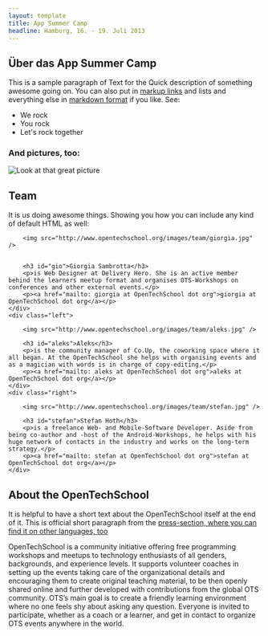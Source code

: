 ```yaml
---
layout: template
title: App Summer Camp
headline: Hamburg, 16. - 19. Juli 2013
---
```


## Über das App Summer Camp
This is a sample paragraph of Text for the Quick description of something awesome going on. You can also put in [markup links](http://www.opentechschool.org/) and lists and everything else in [markdown format](http://daringfireball.net/projects/markdown/) if you like. See:

 * We rock
 * You rock
 * Let's rock together

### And pictures, too:

![Look at that great picture](http://www.opentechschool.org/images/bg_about.jpg)

## Team
It is us doing awesome things. Showing you how you can include any kind of default HTML as well:

<div class="team_list">
	<div class="right">
		
		<img src="http://www.opentechschool.org/images/team/giorgia.jpg" />
		

		<h3 id="gio">Giorgia Sambrotta</h3>
		<p>is Web Designer at Delivery Hero. She is an active member behind the learners meetup format and organises OTS-Workshops on conferences and other external events.</p>
		<p><a href="mailto: giorgia at OpenTechSchool dot org">giorgia at OpenTechSchool dot org</a></p>
	</div>
	<div class="left">
		
		<img src="http://www.opentechschool.org/images/team/aleks.jpg" />

		<h3 id="aleks">Aleks</h3>
		<p>is the community manager of Co.Up, the coworking space where it all began. At the OpenTechSchool she helps with organising events and as a magician with words is in charge of copy-editing.</p>
		<p><a href="mailto: aleks at OpenTechSchool dot org">aleks at OpenTechSchool dot org</a></p>
	</div>
	<div class="right">
		
		<img src="http://www.opentechschool.org/images/team/stefan.jpg" />
		
		<h3 id="stefan">Stefan Hoth</h3>
		<p>is a freelance Web- and Mobile-Software Developer. Aside from being co-author and -host of the Android-Workshops, he helps with his huge network of contacts in the industry and works on the long-term strategy.</p>
		<p><a href="mailto: stefan at OpenTechSchool dot org">stefan at OpenTechSchool dot org</a></p>
	</div>
</div>


## About the OpenTechSchool

It is helpful to have a short text about the OpenTechSchool itself at the end of it. This is official short paragraph from the [press-section, where you can find it on other languages, too](http://www.opentechschool.org/press.html)

OpenTechSchool is a community initiative offering free programming workshops and meetups to technology enthusiasts of all genders, backgrounds, and experience levels. It supports volunteer coaches in setting up the events taking care of the organizational details and encouraging them to create original teaching material, to be then openly shared online and further developed with contributions from the global OTS community. OTS’s main goal is to create a friendly learning environment where no one feels shy about asking any question. Everyone is invited to participate, whether as a coach or a learner, and get in contact to organize OTS events anywhere in the world.
